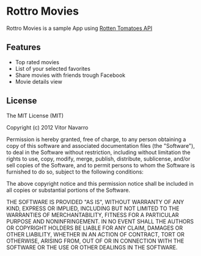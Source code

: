 Rottro Movies
=========================

Rottro Movies is a sample App using [Rotten Tomatoes API](http://developer.rottentomatoes.com/)

## Features

* Top rated movies
* List of your selected favorites
* Share movies with friends trough Facebook
* Movie details view

## License

The MIT License (MIT)

Copyright (c) 2012 Vitor Navarro

Permission is hereby granted, free of charge, to any person obtaining a copy
of this software and associated documentation files (the "Software"), to deal
in the Software without restriction, including without limitation the rights
to use, copy, modify, merge, publish, distribute, sublicense, and/or sell
copies of the Software, and to permit persons to whom the Software is
furnished to do so, subject to the following conditions:

The above copyright notice and this permission notice shall be included in all
copies or substantial portions of the Software.

THE SOFTWARE IS PROVIDED "AS IS", WITHOUT WARRANTY OF ANY KIND, EXPRESS OR
IMPLIED, INCLUDING BUT NOT LIMITED TO THE WARRANTIES OF MERCHANTABILITY,
FITNESS FOR A PARTICULAR PURPOSE AND NONINFRINGEMENT. IN NO EVENT SHALL THE
AUTHORS OR COPYRIGHT HOLDERS BE LIABLE FOR ANY CLAIM, DAMAGES OR OTHER
LIABILITY, WHETHER IN AN ACTION OF CONTRACT, TORT OR OTHERWISE, ARISING FROM,
OUT OF OR IN CONNECTION WITH THE SOFTWARE OR THE USE OR OTHER DEALINGS IN THE
SOFTWARE.
